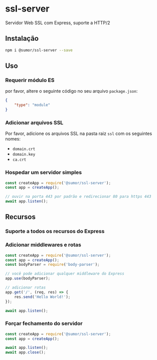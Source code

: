 # ssl-server
Servidor Web SSL com Express, suporte a HTTP/2

## Instalação
```bash
npm i @sumor/ssl-server --save
```

## Uso

### Requerir módulo ES
por favor, altere o seguinte código no seu arquivo ```package.json```:
```json
{
    "type": "module"
}
```

### Adicionar arquivos SSL
Por favor, adicione os arquivos SSL na pasta raiz ```ssl``` com os seguintes nomes:
- ```domain.crt```
- ```domain.key```
- ```ca.crt```

### Hospedar um servidor simples

```javascript
const createApp = require('@sumor/ssl-server');
const app = createApp();

// ouvir na porta 443 por padrão e redirecionar 80 para https 443
await app.listen();
```

## Recursos

### Suporte a todos os recursos do Express

### Adicionar middlewares e rotas

```javascript
const createApp = require('@sumor/ssl-server');
const app = createApp();
const bodyParser = require('body-parser');

// você pode adicionar qualquer middleware do Express
app.use(bodyParser);

// adicionar rotas
app.get('/', (req, res) => {
    res.send('Hello World!');
});

await app.listen();
```

### Forçar fechamento do servidor

```javascript
const createApp = require('@sumor/ssl-server');
const app = createApp();

await app.listen();
await app.close();
```